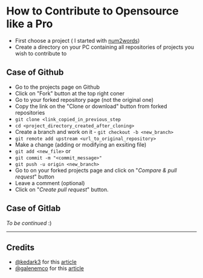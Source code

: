 # How to Contribute to Opensource like a Pro

- First choose a project ( I started with [num2words](https://github.com/savoirfairelinux/num2words))
- Create a directory on your PC containing all repositories of projects you wish to contribute to

## Case of Github

- Go to the projects page on Github
- Click on "Fork" button at the top right coner
- Go to your forked repository page (not the original one)
- Copy the link on the "Clone or download" button from forked repositories
- `git clone <link_copied_in_previous_step`
- `cd <project_directory_created_after_cloning>`
- Create a branch and work on it - `git checkout -b <new_branch>`
- `git remote add upstream <url_to_original_repository>`
- Make a change (adding or modifying an exsiting file)
- `git add <new_file>` or
- `git commit -m "<commit_message>"`
- `git push -u origin <new_branch>`
- Go to on your forked projects page and click on "*Compare & pull request*" button
- Leave a comment (optional)
- Click on "*Create pull request*" button.

## Case of Gitlab

*To be continued* :)

***

## Credits

- [@kedark3](https://github.com/kedark3) for this [article](https://opensource.com/article/19/7/create-pull-request-github?utm_campaign=intrel)
- [@galenemco](https://twitter.com/galenemco) for this [article](https://opensource.com/article/19/11/first-open-source-contribution-fork-clone)
